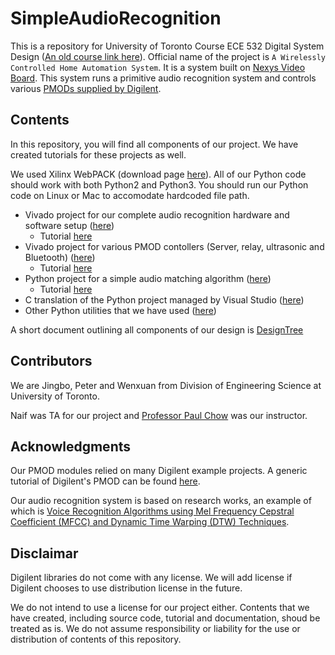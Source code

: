 # SimpleAudioRecognition

This is a repository for University of Toronto Course ECE 532 Digital System Design ([An old course link here](http://www.eecg.toronto.edu/~pc/courses/532/2007/)). Official name of the project is `A Wirelessly Controlled Home Automation System`. It is a system built on [Nexys Video Board](https://store.digilentinc.com/nexys-video-artix-7-fpga-trainer-board-for-multimedia-applications/). This system runs a primitive audio recognition system and controls various [PMODs supplied by Digilent](https://store.digilentinc.com/pmod-modules/).

## Contents

In this repository, you will find all components of our project. We have created tutorials for these projects as well. 

We used Xilinx WebPACK (download page [here](https://www.xilinx.com/support/download.html)). All of our Python code should work with both Python2 and Python3. You should run our Python code on Linux or Mac to accomodate hardcoded file path. 

 * Vivado project for our complete audio recognition hardware and software setup ([here](https://github.com/CaptainPenguins/SimpleAudioRecognition/tree/master/VivadoProject/Nexys-Video-DMA-BT-FFT-Full-Precision-Test))
    * Tutorial [here](https://github.com/CaptainPenguins/SimpleAudioRecognition/blob/master/doc/Floating_point_DMA_FFT_BT_Tutorial.pdf)
 * Vivado project for various PMOD contollers (Server, relay, ultrasonic and Bluetooth) ([here](https://github.com/CaptainPenguins/SimpleAudioRecognition/tree/master/VivadoProject/Nexys-Video-Hub))
    * Tutorial [here](https://github.com/CaptainPenguins/SimpleAudioRecognition/blob/master/doc/Hub_Board_PMOD_Tutorial.pdf)
 * Python project for a simple audio matching algorithm ([here](https://github.com/CaptainPenguins/SimpleAudioRecognition/tree/master/PythonProject))
    * Tutorial [here](https://github.com/CaptainPenguins/SimpleAudioRecognition/blob/master/PythonProject/JupyterNotebook/Instruction.ipynb)
 * C translation of the Python project managed by Visual Studio ([here](https://github.com/CaptainPenguins/SimpleAudioRecognition/tree/master/VisualStudioProject))
 * Other Python utilities that we have used ([here](https://github.com/CaptainPenguins/SimpleAudioRecognition/tree/master/MicroblazePlotTools))

 A short document outlining all components of our design is [DesignTree](https://github.com/CaptainPenguins/SimpleAudioRecognition/blob/master/DesignTree.md)


## Contributors

We are Jingbo, Peter and Wenxuan from Division of Engineering Science at University of Toronto. 

Naif was TA for our project and [Professor Paul Chow](http://www.eecg.toronto.edu/~pc/) was our instructor.


## Acknowledgments

Our PMOD modules relied on many Digilent example projects. A generic tutorial of Digilent's PMOD can be found [here](https://reference.digilentinc.com/learn/programmable-logic/tutorials/pmod-ips/start). 

Our audio recognition system is based on research works, an example of which is [Voice Recognition Algorithms using Mel Frequency Cepstral Coefficient (MFCC) and Dynamic Time Warping (DTW) Techniques](https://arxiv.org/ftp/arxiv/papers/1003/1003.4083.pdf). 


## Disclaimar
Digilent libraries do not come with any license. We will add license if Digilent chooses to use distribution license in the future.

We do not intend to use a license for our project either. Contents that we have created, including source code, tutorial and documentation, shoud be treated as is. We do not assume responsibility or liability for the use or distribution of contents of this repository.
